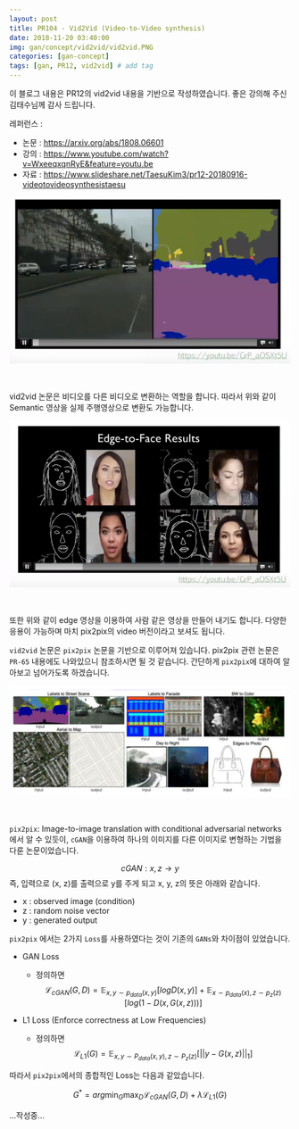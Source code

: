 ```yaml
---
layout: post
title: PR104 - Vid2Vid (Video-to-Video synthesis)  
date: 2018-11-20 03:40:00
img: gan/concept/vid2vid/vid2vid.PNG
categories: [gan-concept] 
tags: [gan, PR12, vid2vid] # add tag
---
```


이 블로그 내용은 PR12의 vid2vid 내용을 기반으로 작성하였습니다.
좋은 강의해 주신 김태수님께 감사 드립니다.

레퍼런스 : 

- 논문 : https://arxiv.org/abs/1808.06601 
- 강의 : https://www.youtube.com/watch?v=WxeeqxqnRyE&feature=youtu.be
- 자료 : https://www.slideshare.net/TaesuKim3/pr12-20180916-videotovideosynthesistaesu

![vid2vid_ex](../assets/img/gan/concept/vid2vid/vid2vid_ex.PNG)

<br> 

vid2vid 논문은 비디오를 다른 비디오로 변환하는 역할을 합니다.
따라서 위와 같이 Semantic 영상을 실제 주행영상으로 변환도 가능합니다.

![vid2vid_ex2](../assets/img/gan/concept/vid2vid/vid2vid_ex2.PNG)

<br>

또한 위와 같이 edge 영상을 이용하여 사람 같은 영상을 만들어 내기도 합니다.
다양한 응용이 가능하며 마치 pix2pix의 video 버전이라고 보셔도 됩니다.

`vid2vid` 논문은 `pix2pix` 논문을 기반으로 이루어져 있습니다. pix2pix 관련 논문은 `PR-65` 내용에도 나와있으니 참조하시면 될 것 같습니다.
간단하게 `pix2pix`에 대하여 알아보고 넘어가도록 하겠습니다.

![pix2pix_ex](../assets/img/gan/concept/vid2vid/pix2pix_ex.PNG)

<br>

`pix2pix`: Image-to-image translation with conditional adversarial networks 에서 알 수 있듯이, `cGAN`을 이용하여
하나의 이미지를 다른 이미지로 변형하는 기법을 다룬 논문이었습니다. 

$$ cGAN : {x, z} → y $$ 즉, 입력으로 (x, z)를 출력으로 y를 주게 되고 x, y, z의 뜻은 아래와 같습니다.  

+ x : observed image (condition)
+ z : random noise vector
+ y : generated output

`pix2pix` 에서는 2가지 `Loss`를 사용하였다는 것이 기존의 `GANs`와 차이점이 있었습니다.

+ GAN Loss
    - 정의하면 $$ \mathcal L_{cGAN} (G, D) = \mathbb E_{x, y \sim p_{data}(x,y)}[ logD(x,y) ] +  \mathbb E_{x  \sim p_{data}(x), z \sim p_{z}(z)}[log(1 - D(x, G(x, z)))] $$
    
+ L1 Loss (Enforce correctness at Low Frequencies)
    - 정의하면 $$ \mathcal L_{L1}(G) = \mathbb E_{x, y  \sim P_{data}(x, y), z \sim P_{z}(z)}[ || y - G(x, z) ||_{1}] $$
    
따라서 `pix2pix`에서의 종합적인 Loss는 다음과 같았습니다.

$$ G^{*} = arg \min_{G} \max_{D} \mathcal L_{cGAN}(G, D) + \lambda \mathcal L_{L1}(G) $$


...작성중...
    
